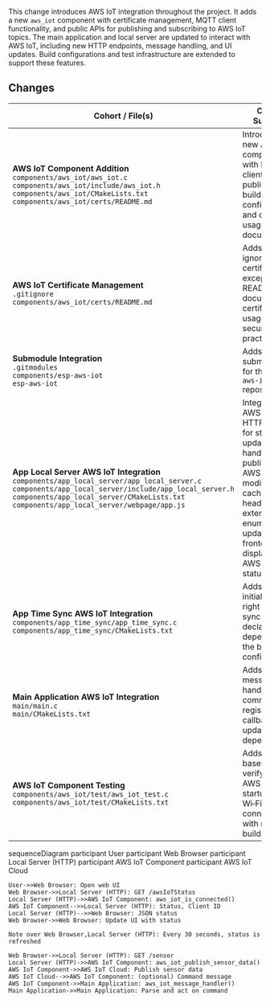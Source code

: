 This change introduces AWS IoT integration throughout the project. It adds a new `aws_iot` component with certificate management, MQTT client functionality, and public APIs for publishing and subscribing to AWS IoT topics. The main application and local server are updated to interact with AWS IoT, including new HTTP endpoints, message handling, and UI updates. Build configurations and test infrastructure are extended to support these features.

## Changes

| Cohort / File(s)                                                                                                                                                                                                                                         | Change Summary                                                                                                                                                                                |
| -------------------------------------------------------------------------------------------------------------------------------------------------------------------------------------------------------------------------------------------------------- | --------------------------------------------------------------------------------------------------------------------------------------------------------------------------------------------- |
| **AWS IoT Component Addition**<br>`components/aws_iot/aws_iot.c`<br>`components/aws_iot/include/aws_iot.h`<br>`components/aws_iot/CMakeLists.txt`<br>`components/aws_iot/certs/README.md`                                                                | Introduces a new AWS IoT component with MQTT client logic, public API, build configuration, and certificate usage documentation.                                                              |
| **AWS IoT Certificate Management**<br>`.gitignore`<br>`components/aws_iot/certs/README.md`                                                                                                                                                               | Adds rules to ignore certificate files except the README, and documents certificate usage and security practices.                                                                             |
| **Submodule Integration**<br>`.gitmodules`<br>`components/esp-aws-iot`<br>`esp-aws-iot`                                                                                                                                                                  | Adds Git submodules for the `esp-aws-iot` repository.                                                                                                                        |
| **App Local Server AWS IoT Integration**<br>`components/app_local_server/app_local_server.c`<br>`components/app_local_server/include/app_local_server.h`<br>`components/app_local_server/CMakeLists.txt`<br>`components/app_local_server/webpage/app.js` | Integrates AWS IoT: adds HTTP endpoint for status, updates sensor handler to publish to AWS IoT, modifies caching headers, extends enums, and updates the frontend to display AWS IoT status. |
| **App Time Sync AWS IoT Integration**<br>`components/app_time_sync/app_time_sync.c`<br>`components/app_time_sync/CMakeLists.txt`                                                                                                                         | Adds AWS IoT initialization right after time sync and declares the dependency in the build configuration.                                                                                     |
| **Main Application AWS IoT Integration**<br>`main/main.c`<br>`main/CMakeLists.txt`                                                                                                                                                                       | Adds AWS IoT message handler for commands, registers the callback, and updates build dependencies.                                                                                            |
| **AWS IoT Component Testing**<br>`components/aws_iot/test/aws_iot_test.c`<br>`components/aws_iot/test/CMakeLists.txt`                                                                                                                                    | Adds a Unity-based test verifying AWS IoT startup after Wi‑Fi connection, with necessary build setup.                                                                                         |

sequenceDiagram
    participant User
    participant Web Browser
    participant Local Server (HTTP)
    participant AWS IoT Component
    participant AWS IoT Cloud

    User->>Web Browser: Open web UI
    Web Browser->>Local Server (HTTP): GET /awsIoTStatus
    Local Server (HTTP)->>AWS IoT Component: aws_iot_is_connected()
    AWS IoT Component-->>Local Server (HTTP): Status, Client ID
    Local Server (HTTP)-->>Web Browser: JSON status
    Web Browser->>Web Browser: Update UI with status

    Note over Web Browser,Local Server (HTTP): Every 30 seconds, status is refreshed

    Web Browser->>Local Server (HTTP): GET /sensor
    Local Server (HTTP)->>AWS IoT Component: aws_iot_publish_sensor_data()
    AWS IoT Component->>AWS IoT Cloud: Publish sensor data
    AWS IoT Cloud-->>AWS IoT Component: (optional) Command message
    AWS IoT Component->>Main Application: aws_iot_message_handler()
    Main Application->>Main Application: Parse and act on command

